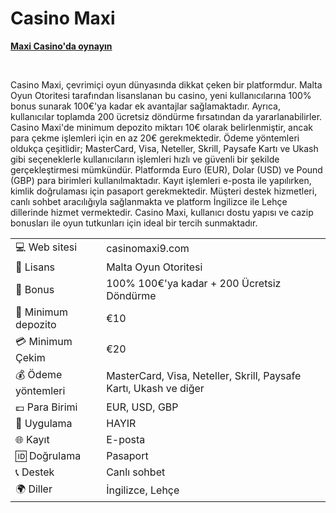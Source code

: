 <h1 dir="ltr"><strong><strong>Casino Maxi&nbsp;</strong></strong></h1>
<p dir="ltr"><strong><a href="https://depo.media/fSMBrv/?subId2=trgit" style="text-decoration: none;"><u>Maxi Casino&#39;da oynayın</u></a></strong></p>
<p>&nbsp;</p>
Casino Maxi, çevrimiçi oyun dünyasında dikkat çeken bir platformdur. Malta Oyun Otoritesi tarafından lisanslanan bu casino, yeni kullanıcılarına 100% bonus sunarak 100€'ya kadar ek avantajlar sağlamaktadır. Ayrıca, kullanıcılar toplamda 200 ücretsiz döndürme fırsatından da yararlanabilirler.
Casino Maxi'de minimum depozito miktarı 10€ olarak belirlenmiştir, ancak para çekme işlemleri için en az 20€ gerekmektedir. Ödeme yöntemleri oldukça çeşitlidir; MasterCard, Visa, Neteller, Skrill, Paysafe Kartı ve Ukash gibi seçeneklerle kullanıcıların işlemleri hızlı ve güvenli bir şekilde gerçekleştirmesi mümkündür. Platformda Euro (EUR), Dolar (USD) ve Pound (GBP) para birimleri kullanılmaktadır.
Kayıt işlemleri e-posta ile yapılırken, kimlik doğrulaması için pasaport gerekmektedir. Müşteri destek hizmetleri, canlı sohbet aracılığıyla sağlanmakta ve platform İngilizce ile Lehçe dillerinde hizmet vermektedir. Casino Maxi, kullanıcı dostu yapısı ve cazip bonusları ile oyun tutkunları için ideal bir tercih sunmaktadır.

|  |  |
|---|---|
| 💻 Web sitesi | casinomaxi9.com |
| 📄 Lisans | Malta Oyun Otoritesi |
| 🎁 Bonus | 100% 100€'ya kadar + 200 Ücretsiz Döndürme |
| 🎰 Minimum depozito | €10 |
| 💳 Minimum Çekim | €20 |
| 💰 Ödeme yöntemleri | MasterCard, Visa, Neteller, Skrill, Paysafe Kartı, Ukash ve diğer |
| 💷 Para Birimi | EUR, USD, GBP |
| 📱 Uygulama | HAYIR |
| 🌐 Kayıt | E-posta |
| 🆔 Doğrulama | Pasaport |
| 📞 Destek | Canlı sohbet  |
| 🌍 Diller | İngilizce, Lehçe |
